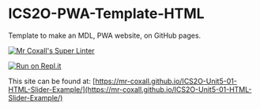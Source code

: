 # ICS2O-PWA-Template-HTML

Template to make an MDL, PWA website, on GitHub pages.

[![Mr Coxall's Super Linter](https://github.com/mr-coxall/ICS2O-Unit5-01-HTML-Slider-Example/workflows/Mr%20Coxall's%20Super%20Linter/badge.svg)](https://github.com/mr-coxall/ICS2O-Unit5-01-HTML-Slider-Example/actions)

[![Run on Repl.it](https://repl.it/badge/github/mr-coxall/ICS2O-Unit5-01-HTML-Slider-Example)](https://repl.it/github/mr-coxall/ICS2O-Unit5-01-HTML-Slider-Example)

This site can be found at: [https://mr-coxall.github.io/ICS2O-Unit5-01-HTML-Slider-Example/](https://mr-coxall.github.io/ICS2O-Unit5-01-HTML-Slider-Example/)
